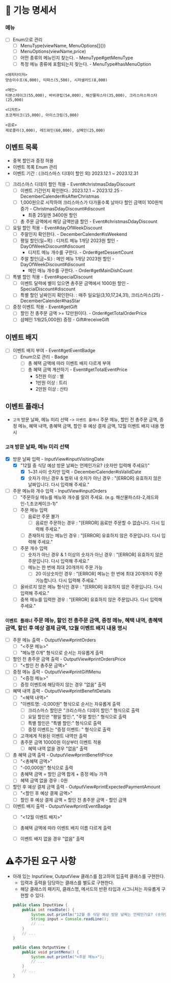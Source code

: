 # 🚀 기능 명세서

### 메뉴
- [ ] Enum으로 관리
  - [ ] MenuType(viewName, MenuOptions[]{})
  - [ ] MenuOptions(viewName,price)
  - [ ] 어떤 종류의 메뉴인지 찾는다. - MenuType#getMenuType
  - [ ] 특정 메뉴 종류에 포함되는지 찾는다. - MenuType#hasMenuOption
```
<애피타이저>
양송이수프(6,000), 타파스(5,500), 시저샐러드(8,000)

<메인>
티본스테이크(55,000), 바비큐립(54,000), 해산물파스타(35,000), 크리스마스파스타(25,000)

<디저트>
초코케이크(15,000), 아이스크림(5,000)

<음료>
제로콜라(3,000), 레드와인(60,000), 샴페인(25,000)
```
## 이벤트 목록
- 중복 할인과 증정 허용
- 이벤트 목록 Enum 관리
- 이벤트 기간 : (크리스마스 디데이 할인 외) 2023.12.1 ~ 2023.12.31
- [ ] 크리스마스 디데이 할인 적용 - Event#christmasDdayDiscount
  - [ ] 이벤트 기간인지 확인한다.: 2023.12.1 ~ 2023.12.25 - DecemberCalender#isAfterChristmas
  - [ ] 1,000원으로 시작하여 크리스마스가 다가올수록 날마다 할인 금액이 100원씩 증가 - ChristmasDdayDiscount#discount
    - 최종 25일엔 3400원 할인
  - [ ] 총 주문 금액에서 해당 금액만큼 할인 - Event#christmasDdayDiscount
- [ ] 요일 할인 적용 - Event#dayOfWeekDiscount
  - [ ] 주말인지 확인한다. - DecemberCalender#isWeekend
  - [ ] 평일 할인(일~목) : 디저트 메뉴 1개당 2023원 할인 - DayOfWeekDiscount#discount
    - 디저트 메뉴 개수를 구한다. - Order#getDessertCount
  - [ ] 주말 할인(금~토) : 메인 메뉴 1개당 2023원 할인 - DayOfWeekDiscount#discount
    - 메인 매뉴 개수를 구한다. - Order#getMainDishCount
- [ ] 특별 할인 적용 - Event#specialDiscount
  - [ ] 이벤트 달력에 별이 있으면 총주문 금액에서 1000원 할인 - SpecialDiscount#discount
  - [ ] 특별 할인 날짜인지 확인한다. : 매주 일요일(3,10,17,24,31), 크리스마스(25) - DecemberCalender#hasStar
- [ ] 증정 이벤트 적용 - Event#getGift
  - [ ] 할인 전 총주문 금액 >= 12만원이다. - Order#getTotalOrderPrice
  - [ ] 샴페인 1개(25,000원) 증정 - Gift#receiveGift
## 이벤트 배지
- [ ] 이벤트 배지 부여 - Event#getEventBadge
  - [ ] Enum으로 관리 - Badge
    - [ ] 총 혜택 금액에 따라 이벤트 배지 다르게 부여
    - [ ] 총 혜택 금액 계산하기 - Event#getTotalEventPrice
        - 5천원 이상 : 별
        - 1만원 이상 : 트리
        - 2만원 이상 : 산타
## 이벤트 플래너
- `고객` 방문 날짜, 메뉴 미리 선택 -> `이벤트 플래너` 주문 메뉴, 할인 전 총주문 금액, 증정 메뉴, 혜택 내역, 총혜택 금액, 할인 후 예상 결제 금액, 12월 이벤트 배지 내용 명시
### `고객` 방문 날짜, 메뉴 미리 선택
- [x] 방문 날짜 입력 - InputView#inputVisitingDate
  - [x] "12월 중 식당 예상 방문 날짜는 언제인가요? (숫자만 입력해 주세요!)"
    - [x] 1~31 사이 숫자만 입력 - DecemberCalender#isValidDate
    - [x] 숫자가 아닌 경우 & 범위 내 숫자가 아닌 경우 :  "[ERROR] 유효하지 않은 날짜입니다. 다시 입력해 주세요."
- [ ] 주문 메뉴와 개수 입력 - InputView#inputOrders
  - [ ] "주문하실 메뉴를 메뉴와 개수를 알려 주세요. (e.g. 해산물파스타-2,레드와인-1,초코케이크-1)"
  - [ ] 주문 메뉴 입력
    - [ ] 음료만 주문 불가 
      -[ ] 음료만 주문하는 경우 : "[ERROR] 음료만 주문할 수 없습니다. 다시 입력해 주세요." 
    - [ ] 존재하지 않는 메뉴인 경우 : "[ERROR] 유효하지 않은 주문입니다. 다시 입력해 주세요."
  - [ ] 주문 개수 입력
    - [ ] 숫자가 아닌 경우 & 1 이상의 숫자가 아닌 경우 : "[ERROR] 유효하지 않은 주문입니다. 다시 입력해 주세요."
    - [ ] 메뉴는 한 번에 최대 20개까지 주문 가능
      - [ ] 20 이상숫자인 경우 : "[ERROR] 메뉴는 한 번에 최대 20개까지 주문 가능합니다. 다시 입력해 주세요."
  - [ ] 올바르지 않은 메뉴 형식인 경우 : "[ERROR] 유효하지 않은 주문입니다. 다시 입력해 주세요."
  - [ ] 중복 메뉴를 입력한 경우 : "[ERROR] 유효하지 않은 주문입니다. 다시 입력해 주세요."
### `이벤트 플래너` 주문 메뉴, 할인 전 총주문 금액, 증정 메뉴, 혜택 내역, 총혜택 금액, 할인 후 예상 결제 금액, 12월 이벤트 배지 내용 명시
- [ ] 주문 메뉴 출력 - OutputView#printOrders
  - [ ] "<주문 메뉴>" 
  - [ ] "메뉴명 0개" 형식으로 순서는 자유롭게 출력
- [ ] 할인 전 총주문 금액 출력 - OutputView#printOrdersPrice
  - [ ] "<할인 전 총주문 금액>"
- [ ] 증정 메뉴 출력 - OutputView#printGiftMenu
  - [ ] "<증정 메뉴>"
  - [ ] 증정 이벤트에 해당하지 않는 경우 "없음" 출력
- [ ] 혜택 내역 출력 - OutputView#printBenefitDetails
  - [ ] "<혜택 내역>"
  - [ ] "이벤트명: -0,000원" 형식으로 순서는 자유롭게 출력
    - [ ] 크리스마스 할인은 "크리스마스 디데이 할인:" 형식으로 출력
    - [ ] 요일 할인은 "평일 할인:", "주말 할인:" 형식으로 출력
    - [ ] 특별 할인은 "특별 할인:" 형식으로 출력
    - [ ] 증정 이벤트는 "증정 이벤트: " 형식으로 출력
  - [ ] 고객에게 적용된 이벤트 내역만 출력
  - [ ] 총주문 금액 10000원 이상부터 이벤트 적용
    - [ ] 혜택 내역 없을 경우 "없음" 출력
- [ ] 총 혜택 금액 출력 - OutputView#printBenefitPrice
  - [ ] "<총혜택 금액>"
  - [ ] "-00,000원" 형식으로 출력
  - [ ] 총혜택 금액 = 할인 금액 합게 + 증정 메뉴 가격
  - [ ] 혜택 금액 없을 경우 : 0원
- [ ] 할인 후 예상 결제 금액 출력 - OutputView#printExpectedPaymentAmount
  - [ ] "<할인 후 예상 결졔 금액>"
  - [ ] 할인 후 예상 결제 금액 = 할인 전 총주문 금액 - 할인 금액
- [ ] 이벤트 배지 출력 - OutputView#printEventBadge
  - [ ] "<12월 이벤트 배지>"
  - [ ] 총혜택 금액에 따라 이벤트 배지 이름 다르게 출력
  - [ ] 이벤트 배지 없을 경우 "없음" 출력


# ⚠️추가된 요구 사항
- 아래 있는 InputView, OutputView 클래스를 참고하여 입출력 클래스를 구현한다.
  - 입력과 출력을 담당하는 클래스를 별도로 구현한다.
  - 해당 클래스의 패키지, 클래스명, 메서드의 반환 타입과 시그니처는 자유롭게 구현할 수 있다.
  ```java
  public class InputView {
      public int readDate() {
          System.out.println("12월 중 식당 예상 방문 날짜는 언제인가요? (숫자만 입력해 주세요!)");
          String input = Console.readLine();    
          // ...
      }
      // ...
  }
  ```
  ```java
  public class OutputView {
      public void printMenu() {
          System.out.println("<주문 메뉴>");
          // ...
      }
      // ...
  }
  ```